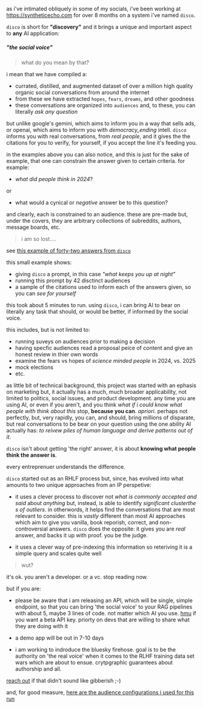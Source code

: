as i've intimated obliquely in some of my socials, i've been working at https://syntheticecho.com for over 8 months on a system i've named `disco`.

`disco` is short for **"discovery"** and it brings a unique and important aspect to **any** AI application:

##### "the social voice"

> what do you mean by that?

i mean that we have compiled a:

- currated, distilled, and augmented dataset of over a million high quality organic social conversations from around the internet
- from these we have extracted `hopes`, `fears`, `dreams`, and other goodness
- these conversations are organized into `audiences` and, to these, you can literally _ask any question_

but unlike google's gemini, which aims to inform you in a way that sells ads, or openai, which aims to inform you with _democracy_ending_ intell.  `disco` informs you with real conversations, from _real people_, and it gives the the citations for you to verify, for yourself, if you accept the line it's feeding you.

in the examples above you can also notice, and this is just for the sake of example, that one can constrain the answer given to certain criteria.  for example:

- _what did people think in 2024_?

or

- what would a cynical or _negative_ answer be to this question?

and clearly, each is constrained to an audience.   these are pre-made but, under the covers, they are arbitrary collections of subreddits, authors, message boards, etc.

> i am so lost....

see [this example of forty-two answers from `disco`](https://gist.github.com/ahoward/ae562567579a3e936d9b9bb7e4ffde88)

this small example shows:

- giving `disco` a prompt, in this case _"what keeps you up at night"_
- running this prompt by 42 disctinct audiences
- a sample of the citations used to inform each of the answers given, so you can _see for yourself_

this took about 5 minutes to run.  using `disco`, i can bring AI to bear on literally any task that should, or would be better, if informed by the social voice.

this includes, but is not limited to:

- running suveys on audiences prior to making a decision
- having specfic audiences read a proposal peice of content and give an honest review in thier own words
- examine the fears vs hopes of _science minded people_ in 2024, vs. 2025
- mock elections
- etc.

as little bit of technical background, this project was started with an ephasis on marketing but, it actually has a much, much broader applicability, not limited to politics, social issues, and product development.  any time you are using AI, or even if you aren't, and you think _what if i could know what people with think about this_ stop, **because you can**.   _apriori_.   perhaps not perfectly, but, very rapidly, you can, and should, bring millions of disparate, but real conversations to be bear on your question using the one ability AI actually has: _to reivew piles of human language and derive patterns out of it_.

`disco` isn't about getting 'the right' answer, it is about **knowing what people think the answer is**.

every entreprenuer understands the difference.

`disco` started out as an RHLF process but, since, has evolved into what amounts to two unique approaches from an IP perspetive:

- it uses a clever process to discover not _what is commonly accepted and said_ about _anything_ but, instead, is able to identify _significant clusterthe s of outliers_.   in otherwords, it helps find the conversations that are most relevant to consider.  this is _vastly_ different than most AI approaches which aim to give you vanilla, book reporish, correct, and non-controversial answers.  `disco` does the opposite: it gives you are _real_ answer, and backs it up with proof.  you be the judge.

- it uses a clever way of pre-indexing this information so reteriving it is a simple query and scales quite well

> wut?

it's ok. you aren't a developer.  or a vc.  stop reading now.

but if you are:

- please be aware that i am releasing an API, which will be single, simple endpoint, so that you can bring 'the social voice' to your RAG pipelines with about 5, maybe 3 lines of code.  not matter which AI you use.  [hmu](/contact) if you want a beta API key.  priorty on devs that are willing to share what they are doing with it

- a demo app will be out in 7-10 days

- i am working to indroduce the bluesky firehose.  goal is to be the authority on 'the real voice' when it comes to the RLHF training data set wars which are about to ensue.  crytpgraphic guarantees about authorship and all.

[reach out](/contact) if that didn't sound like gibberish ;-)

and, for good measure, [here are the audience configurations i used for this run](https://gist.github.com/ahoward/95092a816c9a3f752f9d8ec421f24be5)